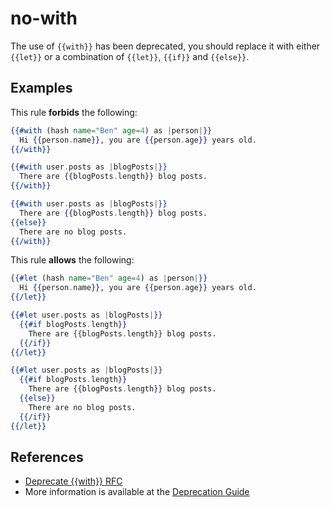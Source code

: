 # no-with

The use of `{{with}}` has been deprecated, you should replace it with either `{{let}}` or a combination of `{{let}}`, `{{if}}` and `{{else}}`.

## Examples

This rule **forbids** the following:

```hbs
{{#with (hash name="Ben" age=4) as |person|}}
  Hi {{person.name}}, you are {{person.age}} years old.
{{/with}}
```

```hbs
{{#with user.posts as |blogPosts|}}
  There are {{blogPosts.length}} blog posts.
{{/with}}
```

```hbs
{{#with user.posts as |blogPosts|}}
  There are {{blogPosts.length}} blog posts.
{{else}}
  There are no blog posts.
{{/with}}
```

This rule **allows** the following:

```hbs
{{#let (hash name="Ben" age=4) as |person|}}
  Hi {{person.name}}, you are {{person.age}} years old.
{{/let}}
```

```hbs
{{#let user.posts as |blogPosts|}}
  {{#if blogPosts.length}}
    There are {{blogPosts.length}} blog posts.
  {{/if}}
{{/let}}
```

```hbs
{{#let user.posts as |blogPosts|}}
  {{#if blogPosts.length}}
    There are {{blogPosts.length}} blog posts.
  {{else}}
    There are no blog posts.
  {{/if}}
{{/let}}
```

## References

- [Deprecate {{with}} RFC](https://github.com/emberjs/rfcs/blob/master/text/0445-deprecate-with.md)
- More information is available at the [Deprecation Guide](https://deprecations.emberjs.com/v3.x/#toc_ember-glimmer-with-syntax)
